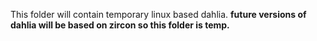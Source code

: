 This folder will contain temporary linux based dahlia. 
**future versions of dahlia will be based on zircon so this folder is temp.**
